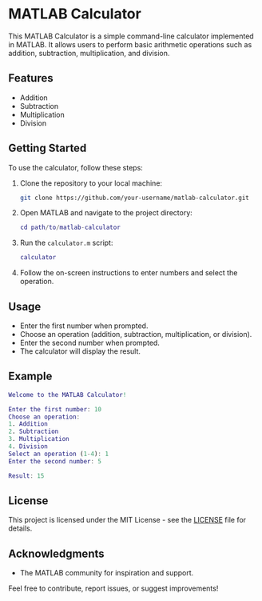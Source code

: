 # MATLAB Calculator

This MATLAB Calculator is a simple command-line calculator implemented in MATLAB. It allows users to perform basic arithmetic operations such as addition, subtraction, multiplication, and division.

## Features

- Addition
- Subtraction
- Multiplication
- Division

## Getting Started

To use the calculator, follow these steps:

1. Clone the repository to your local machine:

   ```bash
   git clone https://github.com/your-username/matlab-calculator.git
   ```

2. Open MATLAB and navigate to the project directory:

   ```matlab
   cd path/to/matlab-calculator
   ```

3. Run the `calculator.m` script:

   ```matlab
   calculator
   ```

4. Follow the on-screen instructions to enter numbers and select the operation.

## Usage

- Enter the first number when prompted.
- Choose an operation (addition, subtraction, multiplication, or division).
- Enter the second number when prompted.
- The calculator will display the result.

## Example

```matlab
Welcome to the MATLAB Calculator!

Enter the first number: 10
Choose an operation:
1. Addition
2. Subtraction
3. Multiplication
4. Division
Select an operation (1-4): 1
Enter the second number: 5

Result: 15
```

## License

This project is licensed under the MIT License - see the [LICENSE](LICENSE) file for details.

## Acknowledgments

- The MATLAB community for inspiration and support.

Feel free to contribute, report issues, or suggest improvements!
